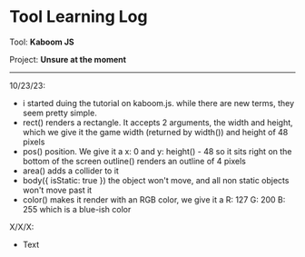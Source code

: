 # Tool Learning Log

Tool: **Kaboom JS**

Project: **Unsure at the moment**

---

10/23/23:
* i started duing the tutorial on kaboom.js. while there are new terms, they seem pretty simple.
* rect() renders a rectangle. It accepts 2 arguments, the width and height, which we give it the game width (returned by width()) and height of 48 pixels
* pos() position. We give it a x: 0 and y: height() - 48 so it sits right on the bottom of the screen
outline() renders an outline of 4 pixels
* area() adds a collider to it
* body({ isStatic: true }) the object won't move, and all non static objects won't move past it
* color() makes it render with an RGB color, we give it a R: 127 G: 200 B: 255 which is a blue-ish color

X/X/X:
* Text


<!--
* Links you used today (websites, videos, etc)
* Things you tried, progress you made, etc
* Challenges, a-ha moments, etc
* Questions you still have
* What you're going to try next
-->
